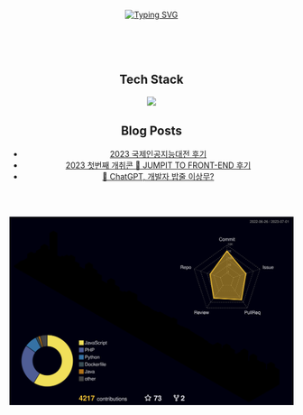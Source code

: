<!-- Don't just fork or copy it. Star it, please 🥺  -->
<div align="center">
<br><br><br>

[![Typing SVG](https://readme-typing-svg.herokuapp.com?font=Oleo+Script&color=9D9ED2&size=35&center=true&vCenter=true&width=404&height=53&lines=%E3%80%80%E3%80%80記憶より記録を+%E3%80%80%E3%80%80)](https://git.io/typing-svg)

<br><br><br>

<h2>Tech Stack</h2>
<img src = "https://skillicons.dev/icons?i=laravel,nest,react,git,github,mysql,postgresql,graphql,mongodb,nginx,docker,aws">

<h2>Blog Posts</h2>



 
- [2023 국제인공지능대전 후기](https://devyuminkim.github.io/lifelog/life-blog-18.html)
- [2023 첫번째 개취콘 🎤 JUMPIT TO FRONT-END 후기](https://devyuminkim.github.io/lifelog/life-blog-17.html)
- [🤖 ChatGPT, 개발자 밥줄 이상무?](https://devyuminkim.github.io/lifelog/life-blog-16.html)
 
<br><br>
<!-- ![](https://github-readme-stats.vercel.app/api?username=devYuMinKim&include_all_commits=true&show_icons=true&theme=material-palenight&hide_border=true&bg_color=20232a&icon_color=E3E3E3A8&text_color=fff&title_color=918FE0&count_private=true&line_height=20)
![](https://github-readme-stats.vercel.app/api/top-langs/?username=devYuMinKim&hide=c%2B%2B,scss,css,ruby,html,java&exclude_repo=Algorithm_List&langs_count=6&layout=compact&theme=material-palenight&hide_border=true&bg_color=20232a&icon_color=E3E3E3A8&text_color=fff&title_color=918FE0&count_private=true&langs_count=30&card_width=360)
 -->
![](./profile-3d-contrib/profile-night-rainbow.svg)

<!-- <a href="https://github.com/ashutosh00710/github-readme-activity-graph">
<img src="https://github-readme-activity-graph.cyclic.app/graph?username=devyuminkim&theme=react-dark&bg_color=20232a&hide_border=true&line=8A87D0&color=918FE0" width=98%/>
</a>
 -->
</div>

<!-- <a href="https://github.com/anuraghazra/github-readme-stats">
  <img src="https://github-readme-stats.vercel.app/api?username=devYuMinKim&show_icons=true&theme=material-palenight&hide_border=true&bg_color=20232a&icon_color=E3E3E3A8&text_color=fff&title_color=918FE0&count_private=true" width=48% />
</a> -->
 
<!-- <a href="https://github.com/devYuMinKim/github-stats">
 <img src="https://raw.githubusercontent.com/devYuMinKim/github-stats/output/generated/languages.svg" width=51% />
</a> -->

<!-- [![Contribution Stats](https://github-contribution-stats.vercel.app/api/?username=devYuMinKim)](https://github.com/LordDashMe/github-contribution-stats/) -->

<!--
<table border="0" align="center">
<tr border="0">
<td width="50%" align="center">
  
  <img  align="center"  src="https://github-readme-stats.vercel.app/api?username=devYuMinKim&theme=dark&hide_icons=true&count_private=true" />
  <br></br>
  <img  title="🔥 Get streak stats for your profile at git.io/streak-stats" alt="Mark streak" src="https://github-readme-streak-stats.herokuapp.com/?user=devYuMinKim&theme=dark&hide_border=true" />

  
</td>

<td width="50%" align="center">

  <img  align="center"  src="https://github-readme-stats.anuraghazra1.vercel.app/api/top-langs/?username=devYuMinKim&theme=dark&hide_border=true&no-bg=true&no-frame=true&langs_count=10"/>
  
  </td>
</tr>
</table>
-->

